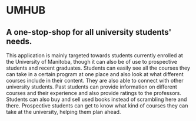 # UMHUB

## A one-stop-shop for all university students' needs.

This application is mainly targeted towards students currently enrolled at the University of Manitoba, though it can also be of use to prospective students and recent graduates. Students can easily see all the courses they can take in a certain program at one place and also look at what different courses include in their content. They are also able to connect with other university students. Past students can provide information on different courses and their experience and also provide ratings to the professors. Students can also buy and sell used books instead of scrambling here and there. Prospective students can get to know what kind of courses they can take at the university, helping them plan ahead.